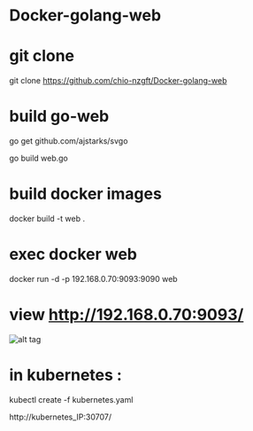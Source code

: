 # Docker-golang-web

# git clone 

git clone https://github.com/chio-nzgft/Docker-golang-web

# build go-web

go get github.com/ajstarks/svgo

go build web.go

# build docker images

docker build -t web .

# exec docker web

docker run -d -p 192.168.0.70:9093:9090 web

# view http://192.168.0.70:9093/



![alt tag](https://pic.pimg.tw/echochio/1482807781-1275197610_n.png)

# in kubernetes :
 
kubectl create -f kubernetes.yaml

http://kubernetes_IP:30707/
